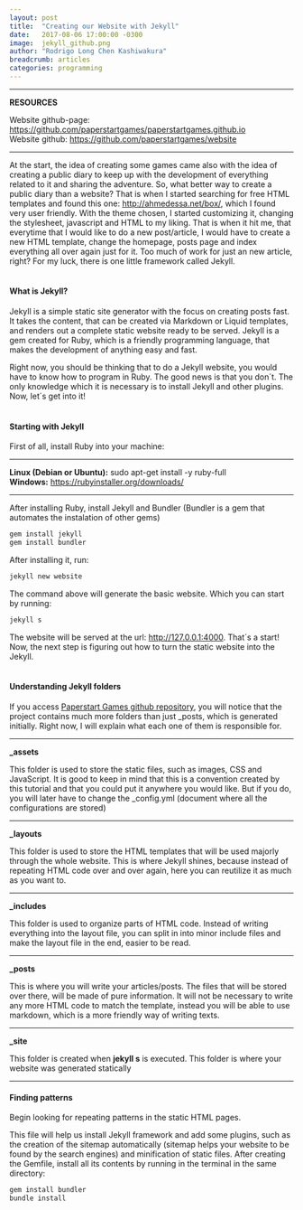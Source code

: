 ```yaml
---
layout: post
title:  "Creating our Website with Jekyll"
date:   2017-08-06 17:00:00 -0300
image:  jekyll_github.png
author: "Rodrigo Long Chen Kashiwakura"
breadcrumb: articles
categories: programming
---
```


---
**RESOURCES**

Website github-page: <a href="https://github.com/paperstartgames/paperstartgames.github.io" target="_blank">https://github.com/paperstartgames/paperstartgames.github.io</a><br>
Website github: <a href="https://github.com/paperstartgames/website" target="_blank">https://github.com/paperstartgames/website</a>

---

At the start, the idea of creating some games came also with the idea of creating a public diary to keep up with the development of everything related to it and sharing the adventure. So, what better way to create a public diary than a website? That is when I started searching for free HTML templates and found this one: <a href="http://ahmedessa.net/box/" target="_blank">http://ahmedessa.net/box/</a>, which I found very user friendly. With the theme chosen, I started customizing it, changing the stylesheet, javascript and HTML to my liking. That is when it hit me, that everytime that I would like to do a new post/article, I would have to create a new HTML template, change the homepage, posts page and index everything all over again just for it. Too much of work for just an new article, right? For my luck, there is one little framework called Jekyll. <br><br>

#### What is Jekyll?

Jekyll is a simple static site generator with the focus on creating posts fast. It takes the content, that can be created via Markdown or Liquid templates, and renders out a complete static website ready to be served. Jekyll is a gem created for Ruby, which is a friendly programming language, that makes the development of anything easy and fast.

Right now, you should be thinking that to do a Jekyll website, you would have to know how to program in Ruby. The good news is that you don´t. The only knowledge which it is necessary is to install Jekyll and other plugins. Now, let´s get into it!<br><br>

#### Starting with Jekyll

First of all, install Ruby into your machine:

---

**Linux (Debian or Ubuntu):** sudo apt-get install -y ruby-full<br>
**Windows:** <a href="https://rubyinstaller.org/downloads/" target="_blank">https://rubyinstaller.org/downloads/</a>

---

After installing Ruby, install Jekyll and Bundler (Bundler is a gem that automates the instalation of other gems)

```bash
gem install jekyll
gem install bundler
```

After installing it, run:

```bash
jekyll new website
```

The command above will generate the basic website. Which you can start by running:

```bash
jekyll s
```

The website will be served at the url: <a href="http://127.0.0.1:4000" target="_blank">http://127.0.0.1:4000</a>. That´s a start! Now, the next step is figuring out how to turn the static website into the Jekyll.<br><br>

#### Understanding Jekyll folders

If you access <a href="https://github.com/paperstartgames/website" target="_blank">Paperstart Games github repository</a>, you will notice that the project contains much more folders than just _posts, which is generated initially. Right now, I will explain what each one of them is responsible for.

---
**_assets**

This folder is used to store the static files, such as images, CSS and JavaScript. It is good to keep in mind that this is a convention created by this tutorial and that you could put it anywhere you would like. But if you do, you will later have to change the _config.yml (document where all the configurations are stored)

---

**_layouts**

This folder is used to store the HTML templates that will be used majorly through the whole website. This is where Jekyll shines, because instead of repeating HTML code over and over again, here you can reutilize it as much as you want to.

---

**_includes**

This folder is used to organize parts of HTML code. Instead of writing everything into the layout file, you can split in into minor include files and make the layout file in the end, easier to be read.

---

**_posts**

This is where you will write your articles/posts. The files that will be stored over there, will be made of pure information. It will not be necessary to write any more HTML code to match the template, instead you will be able to use markdown, which is a more friendly way of writing texts.

---

**_site**

This folder is created when **jekyll s** is executed. This folder is where your website was generated statically

---

#### Finding patterns

Begin looking for repeating patterns in the static HTML pages. 

This file will help us install Jekyll framework and add some plugins, such as the creation of the sitemap automatically (sitemap helps your website to be found by the search engines) and minification of static files. After creating the Gemfile, install all its contents by running in the terminal in the same directory:

```bash
gem install bundler
bundle install
```

